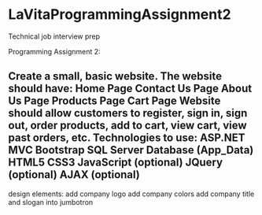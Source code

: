 # LaVitaProgrammingAssignment2
Technical job interview prep

Programming Assignment 2:

Create a small, basic website.
The website should have:
Home Page
Contact Us Page
About Us Page
Products Page
Cart Page
Website should allow customers to register, sign in, sign out, order products, add to cart, view cart, view past orders, etc.
Technologies to use:
ASP.NET MVC
Bootstrap
SQL Server Database (App_Data)
HTML5
CSS3
JavaScript (optional)
JQuery (optional)
AJAX (optional)
--------------------------------------------------------------------------------------------------------------------------
design elements:
add company logo 
add company colors
add company title and slogan into jumbotron 
